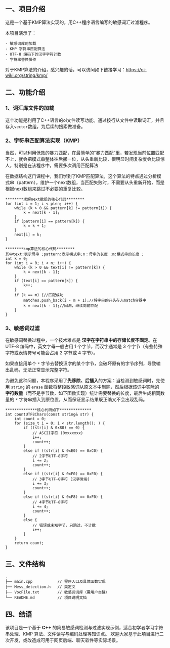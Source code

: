 ## 一、项目介绍

这是一个基于KMP算法实现的，用C++程序语言编写的敏感词汇过滤程序。

本项目演示了：

```
- 敏感词库的加载
- KMP 字符串匹配算法
- UTF-8 编码下的汉字字符计数
- 字符串替换操作  
```

对于KMP算法的介绍，感兴趣的话，可以访问如下链接学习：https://oi-wiki.org/string/kmp/

## 二、功能介绍

### 1、词汇库文件的加载 

这个功能是利用了C++语言的oi文件读写功能。通过按行从文件中读取词汇，并且存入`vector`数组，为后续的搜索做准备。

### 2、字符串匹配算法实现（KMP）

当然，可以利用低效的暴力匹配，在最简单的“暴力匹配”里，若发现当前位置匹配不上，就会把模式串整体往后挪一位，从头重新比较，很明显时间复杂度会比较惊人，特别是在该程序中，需要多次调用匹配算法

在数据结构这门课程中，我们学到了KMP匹配算法，这个算法的特点通过分析模式串（pattern），维护一个next数组，当匹配失败时，不需要从头重新开始，而是根据next数组来跳过不必要的重复比较。

```
********求解next数组的核心代码********
for (int i = 1; i < plen; i++) {
    while (k > 0 && pattern[k] != pattern[i]) {
        k = next[k - 1];
    }
    if (pattern[i] == pattern[k]) {
        k = k + 1;
    }
    next[i] = k;
}

********kmp算法的核心代码********
其中text:表示母串 ;pattern:表示模式串;n：母串的长度 ;m:模式串的长度 ;
int k = 0;
for (int i = 0; i < n; i++) {
	while (k > 0 && text[i] != pattern[k]) {
		k = next[k - 1];
	}
	if (text[i] == pattern[k]) {
		k++;
	}
	if (k == m) {//匹配成功
		matches.push_back(i - m + 1);//将字串的开头存入match容器中
		k = next[k - 1];//回溯，继续向前匹配
	}
}
```



### 3、敏感词过滤

在敏感词替换过程中，一个技术难点是 **汉字在字符串中的存储长度不固定**。在 UTF-8 编码中，英文字母一般占用 1 个字节，而汉字通常是 3 个字节（有些特殊字符或表情符号可能会占用 2 字节或 4 字节）。

如果直接用单个 `*` 字节去替换汉字的某个字节，会破坏原有的字节序列，导致输出乱码，无法正常显示完整字符。

为避免这种问题，本程序采用了**先移除、后插入**的方案：当检测到敏感词时，先使用 `string` 的 `erase` 函数将整段敏感词从原文本中删除，然后根据该词中实际的 **字符数量**（而不是字节数，如下函数实现）统计需要替换的长度，最后生成相同数量的 `*` 字符串插入到原位置，从而保证显示结果既正确又不会出现乱码。

```
**************核心代码如下**************
int countUTF8Chars(const string& str) {
	int count = 0;
	for (size_t i = 0; i < str.length(); ) {
		if ((str[i] & 0x80) == 0) {
			// ASCII字符 (0xxxxxxx)
			i++;
			count++;
		}
		else if ((str[i] & 0xE0) == 0xC0) {
			// 2字节UTF-8字符
			i += 2;
			count++;
		}
		else if ((str[i] & 0xF0) == 0xE0) {
			// 3字节UTF-8字符 (汉字常用)
			i += 3;
			count++;
		}
		else if ((str[i] & 0xF8) == 0xF0) {
			// 4字节UTF-8字符
			i += 4;
			count++;
		}
		else {
			// 错误或未知字节，只跳过，不计数
			i++;
		}
	}
	return count;
}
```



## 三、文件结构

```
.
├── main.cpp           // 程序入口及具体函数实现
├── Mess_detection.h   // 类定义
├── VocFile.txt        // 敏感词词库（需用户自建）
└── README.md          // 项目说明文档
```



## 四、结语

该项目是一个基于 **C++** 的简易敏感词检测与过滤实现示例，适合初学者学习字符串处理、KMP 算法、文件读写与编码处理等知识点。 欢迎大家基于此项目进行二次开发，或改造成可用于网页后端、聊天软件等实际场景。



